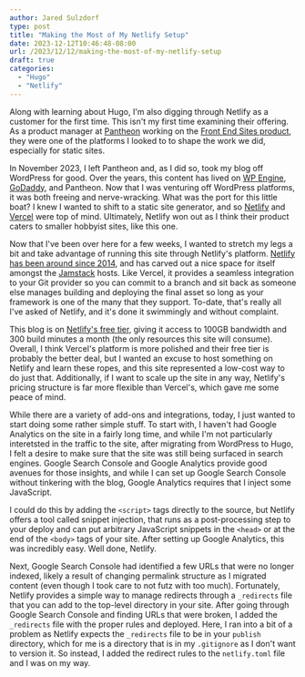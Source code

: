 ```yaml
---
author: Jared Sulzdorf
type: post
title: "Making the Most of My Netlify Setup"
date: 2023-12-12T10:46:48-08:00
url: /2023/12/12/making-the-most-of-my-netlify-setup
draft: true
categories:
  - "Hugo"
  - "Netlify"
---
```


Along with learning about Hugo, I'm also digging through Netlify as a customer for the first time. This isn't my first time examining their offering. As a product manager at [Pantheon](https://pantheon.io/) working on the [Front End Sites product](https://pantheon.io/features/decoupled-cms), they were one of the platforms I looked to to shape the work we did, especially for static sites.

In November 2023, I left Pantheon and, as I did so, took my blog off WordPress for good. Over the years, this content has lived on [WP Engine](https://wpengine.com/), [GoDaddy](https://www.godaddy.com/), and Pantheon. Now that I was venturing off WordPress platforms, it was both freeing and nerve-wracking. What was the port for this little boat? I knew I wanted to shift to a static site generator, and so [Netlify](https://www.netlify.com/) and [Vercel](https://vercel.com/) were top of mind. Ultimately, Netlify won out as I think their product caters to smaller hobbyist sites, like this one.

<!--more-->

Now that I've been over here for a few weeks, I wanted to stretch my legs a bit and take advantage of running this site through Netlify's platform. [Netlify has been around since 2014](https://en.wikipedia.org/wiki/Netlify), and has carved out a nice space for itself amongst the [Jamstack](https://jamstack.org/) hosts. Like Vercel, it provides a seamless integration to your Git provider so you can commit to a branch and sit back as someone else manages building and deploying the final asset so long as your framework is one of the many that they support. To-date, that's really all I've asked of Netlify, and it's done it swimmingly and without complaint.

This blog is on [Netlify's free tier](https://www.netlify.com/pricing/#core-pricing-table), giving it access to 100GB bandwidth and 300 build minutes a month (the only resources this site will consume). Overall, I think Vercel's platform is more polished and their free tier is probably the better deal, but I wanted an excuse to host something on Netlify and learn these ropes, and this site represented a low-cost way to do just that. Additionally, if I want to scale up the site in any way, Netlify's pricing structure is far more flexible than Vercel's, which gave me some peace of mind.

While there are a variety of add-ons and integrations, today, I just wanted to start doing some rather simple stuff. To start with, I haven't had Google Analytics on the site in a fairly long time, and while I'm not particularly interetsted in the traffic to the site, after migrating from WordPress to Hugo, I felt a desire to make sure that the site was still being surfaced in search engines. Google Search Console and Google Analytics provide good avenues for those insights, and while I can set up Google Search Console without tinkering with the blog, Google Analytics requires that I inject some JavaScript.

I could do this by adding the `<script>` tags directly to the source, but Netlify offers a tool called snippet injection, that runs as a post-processing step to your deploy and can put arbitrary JavaScript snippets in the `<head>` or at the end of the `<body>` tags of your site. After setting up Google Analytics, this was incredibly easy. Well done, Netlify.

Next, Google Search Console had identified a few URLs that were no longer indexed, likely a result of changing permalink structure as I migrated content (even though I took care to not futz with too much). Fortunately, Netlify provides a simple way to manage redirects through a `_redirects` file that you can add to the top-level directory in your site. After going through Google Search Console and finding URLs that were broken, I added the `_redirects` file with the proper rules and deployed. Here, I ran into a bit of a problem as Netlify expects the `_redirects` file to be in your `publish` directory, which for me is a directory that is in my `.gitignore` as I don't want to version it. So instead, I added the redirect rules to the `netlify.toml` file and I was on my way.
